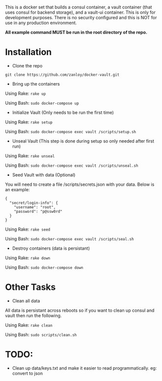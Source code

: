 This is a docker set that builds a consul container, a vault container (that uses consul for backend storage), and a vault-ui container. This is only for development purposes. There is no security configured and this is NOT for use in any production environment.

**All example command MUST be run in the root directory of the repo.**

# Installation

* Clone the repo

```
git clone https://github.com/zanloy/docker-vault.git
```

* Bring up the containers

Using Rake: `rake up`

Using Bash: `sudo docker-compose up`

* Initialize Vault (Only needs to be run the first time)

Using Rake: `rake setup`

Using Bash: `sudo docker-compose exec vault /scripts/setup.sh`

* Unseal Vault (This step is done during setup so only needed after first run)

Using Rake: `rake unseal`

Using Bash: `sudo docker-compose exec vault /scripts/unseal.sh`

* Seed Vault with data (Optional)

You will need to create a file /scripts/secrets.json with your data. Below is an example:

```
{
  "secret/login-info": {
    "username": "root",
    "password": "p@ssw0rd"
  }
}
```

Using Rake: `rake seed`

Using Bash: `sudo docker-compose exec vault /scripts/seal.sh`

* Destroy containers (data is persistant)

Using Rake: `rake down`

Using Bash: `sudo docker-compose down`

# Other Tasks

* Clean all data

All data is persistant across reboots so if you want to clean up consul and vault then run the following.

Using Rake: `rake clean`

Using Bash: `sudo scripts/clean.sh`

# TODO:
* Clean up data/keys.txt and make it easier to read programmatically. eg: convert to json
